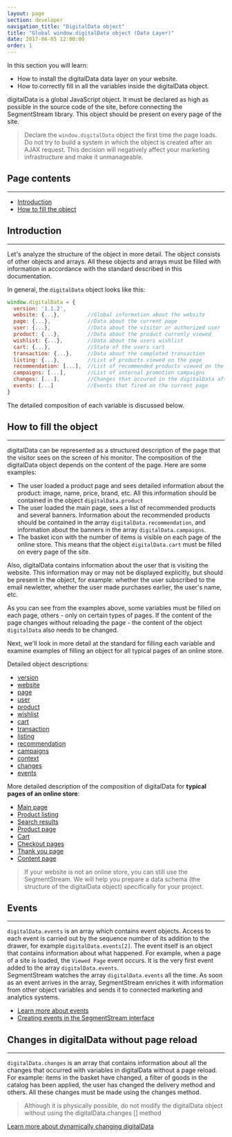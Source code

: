 ```yaml
---
layout: page
section: developer
navigation_title: "DigitalData object"
title: "Global window.digitalData object (Data Layer)"
date: 2017-06-05 12:00:00
order: 1
---
```


In this section you will learn:
* How to install the digitalData data layer on your website.
* How to correctly fill in all the variables inside the digitalData object.

digitalData is a global JavaScript object. It must be declared as high as possible in the source code of the site, before connecting the SegmentStream library. This object should be present on every page of the site.

> Declare the `window.digitalData` object the first time the page loads. Do not try to build a system in which the object is created after an AJAX request. This decision will negatively affect your marketing infrastructure and make it unmanageable.

## Page contents
------
<ul class="page-navigation">
  <li><a href="#introduction">Introduction</a></li>
  <li><a href="#howToFill">How to fill the object</a></li>
</ul>

## <a name="introduction"></a>Introduction
------
Let's analyze the structure of the object in more detail. The object consists of other objects and arrays. All these objects and arrays must be filled with information in accordance with the standard described in this documentation.

In general, the `digitalData` object looks like this:

```javascript
window.digitalData = {
  version: '1.1.2',
  website: {...},         //Global information about the website
  page: {...},            //Data about the current page
  user: {...},            //Data about the visitor or authorized user
  product: {...},         //Data about the product currenly viewed
  wishlist: {...},        //Data about the users wishlist
  cart: {...},            //State of the users cart
  transaction: {...},     //Data about the completed transaction
  listing: {...},         //List of products viewed on the page
  recommendation: [...],  //List of recommended products viewed on the page
  campaigns: [...],       //List of internal promotion campaigns
  changes: [...],         //Changes that occured in the digitalData after it's initialization
  events: [...]           //Events that fired on the current page
}
```

The detailed composition of each variable is discussed below.

## <a name="howToFill"></a>How to fill the object
------
digitalData can be represented as a structured description of the page that the visitor sees on the screen of his monitor. The composition of the digitalData object depends on the content of the page. Here are some examples:
 - The user loaded a product page and sees detailed information about the product: image, name, price, brand, etc. All this information should be contained in the object `digitalData.product`
 - The user loaded the main page, sees a list of recommended products and several banners. Information about the recommended products should be contained in the array `digitalData.recommendation`, and information about the banners in the array `digitalData.campaigns`.
 - The basket icon with the number of items is visible on each page of the online store. This means that the object `digitalData.cart` must be filled on every page of the site.

Also, digitalData contains information about the user that is visiting the website. This information may or may not be displayed explicitly, but should be present in the object, for example: whether the user subscribed to the email newletter, whether the user made purchases earlier, the user's name, etc.

As you can see from the examples above, some variables must be filled on each page, others - only on certain types of pages. If the content of the page changes without reloading the page - the content of the object `digitalData` also needs to be changed.

Next, we'll look in more detail at the standard for filling each variable and examine examples of filling an object for all typical pages of an online store.

Detailed object descriptions:
 - [version](/digitaldata/standard-version)
 - [website](/digitaldata/website)
 - [page](/digitaldata/page)
 - [user](/digitaldata/user)
 - [product](/digitaldata/product)
 - [wishlist](/digitaldata/wishlist)
 - [cart](/digitaldata/cart)
 - [transaction](/digitaldata/transaction)
 - [listing](/digitaldata/listing)
 - [recommendation](/digitaldata/recommendation)
 - [campaigns](/digitaldata/campaigns)
 - [context](/digitaldata/context)
 - [changes](/digitaldata/changes)
 - [events](/digitaldata/events)

More detailed description of the composition of digitalData for **typical pages of an online store**:
 - [Main page](/ecommerce/main-page)
 - [Product listing](/ecommerce/listing)
 - [Search results](/ecommerce/search)
 - [Product page](/ecommerce/product)
 - [Cart](/ecommerce/cart)
 - [Checkout pages](/ecommerce/checkout)
 - [Thank you page](/ecommerce/transaction)
 - [Content page](/ecommerce/content)

 >If your website is not an online store, you can still use the SegmentStream. We will help you prepare a data schema (the structure of the digitalData object) specifically for your project.

## <a name="events"></a>Events
------
`digitalData.events` is an array which contains event objects. Access to each event is carried out by the sequence number of its addition to the drawer, for example `digitalData.events[2]`. The event itself is an object that contains information about what happened.
For example, when a page of a site is loaded, the `Viewed Page` event occurs. It is the very first event added to the array `digitalData.events`. <br />
SegmentStream watches the array `digitalData.events` all the time. As soon as an event arrives in the array, SegmentStream enriches it with information from other object variables and sends it to connected marketing and analytics systems.
 - [Learn more about events](/digitaldata/events)
 - [Creating events in the SegmentStream interface](/for-analyst/events)

## <a name="changesDigitalData"></a>Changes in digitalData without page reload
------
`digitalData.changes` is an array that contains information about all the changes that occurred with variables in digitalData without a page reload.
For example: items in the basket have changed, a filter of goods in the catalog has been applied, the user has changed the delivery method and others.
All these changes must be made using the changes method.

> Although it is physically possible, do not modify the digitalData object without using the digitalData.changes [] method

[Learn more about dynamically changing digitalData](/digitaldata/changes)
